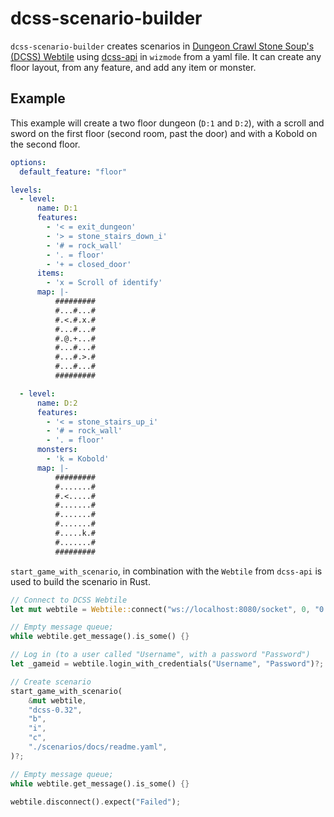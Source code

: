 # dcss-scenario-builder

`dcss-scenario-builder` creates scenarios in [Dungeon Crawl Stone Soup's (DCSS) Webtile](https://crawl.develz.org/) using [dcss-api](https://docs.rs/dcss-api/latest/dcss_api/index.html) in `wizmode` from a yaml file. It can create any floor layout, from any feature, and add any item or monster. 

## Example

This example will create a two floor dungeon (`D:1` and `D:2`), with a scroll and sword on the first floor (second room, past the door) and with a Kobold on the second floor.

```yaml
options:
  default_feature: "floor"

levels:
  - level:
      name: D:1
      features:
        - '< = exit_dungeon'
        - '> = stone_stairs_down_i'
        - '# = rock_wall'
        - '. = floor'
        - '+ = closed_door'
      items:
        - 'x = Scroll of identify'
      map: |-
          #########
          #...#...#
          #.<.#.x.#
          #...#...#
          #.@.+...#
          #...#...#
          #...#.>.#
          #...#...#
          #########

  - level:
      name: D:2
      features:
        - '< = stone_stairs_up_i'
        - '# = rock_wall'
        - '. = floor'
      monsters:
        - 'k = Kobold'
      map: |-
          #########
          #.......#
          #.<.....#
          #.......#
          #.......#
          #.......#
          #.....k.#
          #.......#
          #########
```

`start_game_with_scenario`, in combination with the `Webtile` from `dcss-api` is used to build the scenario in Rust.

```Rust
// Connect to DCSS Webtile
let mut webtile = Webtile::connect("ws://localhost:8080/socket", 0, "0.30")?;

// Empty message queue;
while webtile.get_message().is_some() {}

// Log in (to a user called "Username", with a password "Password")
let _gameid = webtile.login_with_credentials("Username", "Password")?;

// Create scenario
start_game_with_scenario(
    &mut webtile,
    "dcss-0.32",
    "b",
    "i",
    "c",
    "./scenarios/docs/readme.yaml",
)?;

// Empty message queue;
while webtile.get_message().is_some() {}

webtile.disconnect().expect("Failed");
```